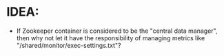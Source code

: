 # IDEA:

- If Zookeeper container is considered to be the "central data manager", then why not let it have the responsibility of managing metrics like "/shared/monitor/exec-settings.txt"?